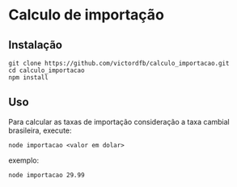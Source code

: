 Calculo de importação
=====================

Instalação
----------

	
	git clone https://github.com/victordfb/calculo_importacao.git
	cd calculo_importacao
	npm install
	

Uso
---

Para calcular as taxas de importação consideração a taxa cambial brasileira, execute:

	node importacao <valor em dolar>

exemplo:

	node importacao 29.99

